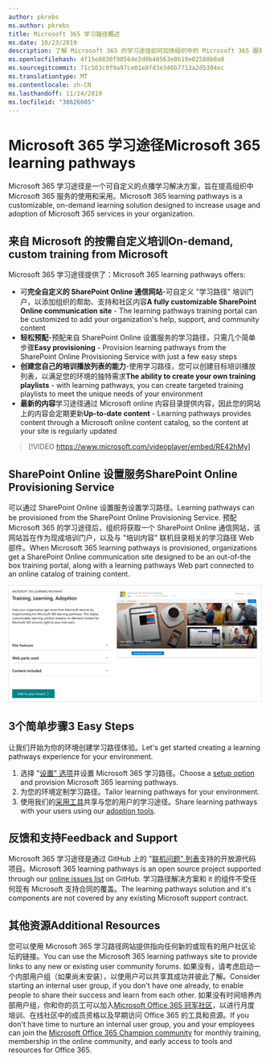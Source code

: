 ```yaml
---
author: pkrebs
ms.author: pkrebs
title: Microsoft 365 学习路径概述
ms.date: 10/23/2019
description: 了解 Microsoft 365 的学习途径如何加快组织中的 Microsoft 365 服务的使用和采用。 学习途径包括自定义 SharePoint Online web 部件和可轻松预配到 Microsoft 365 租户的新式 SharePoint Online 通信培训网站。
ms.openlocfilehash: 4f15e8830f90564e2d0b40563e0b19e02580b0a0
ms.sourcegitcommit: 71c503c9f9a97ce01e8fd3e346b7713a2d5304ec
ms.translationtype: MT
ms.contentlocale: zh-CN
ms.lasthandoff: 11/14/2019
ms.locfileid: "38626605"
---
```

# <a name="microsoft-365-learning-pathways"></a><span data-ttu-id="7e49c-104">Microsoft 365 学习途径</span><span class="sxs-lookup"><span data-stu-id="7e49c-104">Microsoft 365 learning pathways</span></span> 
<span data-ttu-id="7e49c-105">Microsoft 365 学习途径是一个可自定义的点播学习解决方案，旨在提高组织中 Microsoft 365 服务的使用和采用。</span><span class="sxs-lookup"><span data-stu-id="7e49c-105">Microsoft 365 learning pathways is a customizable, on-demand learning solution designed to increase usage and adoption of Microsoft 365 services in your organization.</span></span>   

## <a name="on-demand-custom-training-from-microsoft"></a><span data-ttu-id="7e49c-106">来自 Microsoft 的按需自定义培训</span><span class="sxs-lookup"><span data-stu-id="7e49c-106">On-demand, custom training from Microsoft</span></span>

<span data-ttu-id="7e49c-107">Microsoft 365 学习途径提供了：</span><span class="sxs-lookup"><span data-stu-id="7e49c-107">Microsoft 365 learning pathways offers:</span></span>

- <span data-ttu-id="7e49c-108">可**完全自定义的 SharePoint Online 通信网站**-可自定义 "学习路径" 培训门户，以添加组织的帮助、支持和社区内容</span><span class="sxs-lookup"><span data-stu-id="7e49c-108">**A fully customizable SharePoint Online communication site** - The learning pathways training portal can be customized to add your organization's help, support, and community content</span></span>
- <span data-ttu-id="7e49c-109">**轻松预配**-预配来自 SharePoint Online 设置服务的学习路径，只需几个简单步骤</span><span class="sxs-lookup"><span data-stu-id="7e49c-109">**Easy provisioning** - Provision learning pathways from the SharePoint Online Provisioning Service with just a few easy steps</span></span>
- <span data-ttu-id="7e49c-110">**创建您自己的培训播放列表的能力**-使用学习路径，您可以创建目标培训播放列表，以满足您的环境的独特需求</span><span class="sxs-lookup"><span data-stu-id="7e49c-110">**The ability to create your own training playlists** - with learning pathways, you can create targeted training playlists to meet the unique needs of your environment</span></span>
- <span data-ttu-id="7e49c-111">**最新的内容**学习途径通过 Microsoft online 内容目录提供内容，因此您的网站上的内容会定期更新</span><span class="sxs-lookup"><span data-stu-id="7e49c-111">**Up-to-date content** - Learning pathways provides content through a Microsoft online content catalog, so the content at your site is regularly updated</span></span>

> [!VIDEO https://www.microsoft.com/videoplayer/embed/RE42hMy]

## <a name="sharepoint-online-provisioning-service"></a><span data-ttu-id="7e49c-112">SharePoint Online 设置服务</span><span class="sxs-lookup"><span data-stu-id="7e49c-112">SharePoint Online Provisioning Service</span></span> 
<span data-ttu-id="7e49c-113">可以通过 SharePoint Online 设置服务设置学习路径。</span><span class="sxs-lookup"><span data-stu-id="7e49c-113">Learning pathways can be provisioned from the SharePoint Online Provisioning Service.</span></span> <span data-ttu-id="7e49c-114">预配 Microsoft 365 的学习途径后，组织将获取一个 SharePoint Online 通信网站，该网站旨在作为现成培训门户，以及与 "培训内容" 联机目录相关的学习路径 Web 部件。</span><span class="sxs-lookup"><span data-stu-id="7e49c-114">When Microsoft 365 learning pathways is provisioned, organizations get a SharePoint Online communication site designed to be an out-of-the box training portal, along with a learning pathways Web part connected to an online catalog of training content.</span></span> 

![cg-provision](media/cg-provision.png)

## <a name="3-easy-steps"></a><span data-ttu-id="7e49c-116">3个简单步骤</span><span class="sxs-lookup"><span data-stu-id="7e49c-116">3 Easy Steps</span></span>
<span data-ttu-id="7e49c-117">让我们开始为你的环境创建学习路径体验。</span><span class="sxs-lookup"><span data-stu-id="7e49c-117">Let's get started creating a learning pathways experience for your environment.</span></span>
1. <span data-ttu-id="7e49c-118">选择 "[设置" 选项](custom_setupoptions.md)并设置 Microsoft 365 学习路径。</span><span class="sxs-lookup"><span data-stu-id="7e49c-118">Choose a [setup option](custom_setupoptions.md) and provision Microsoft 365 learning pathways.</span></span>  
2. <span data-ttu-id="7e49c-119">为您的环境定制学习路径。</span><span class="sxs-lookup"><span data-stu-id="7e49c-119">Tailor learning pathways for your environment.</span></span>
3. <span data-ttu-id="7e49c-120">使用我们的[采用工具](driveadoption.md)共享与您的用户的学习途径。</span><span class="sxs-lookup"><span data-stu-id="7e49c-120">Share learning pathways with your users using our [adoption tools](driveadoption.md).</span></span>

## <a name="feedback-and-support"></a><span data-ttu-id="7e49c-121">反馈和支持</span><span class="sxs-lookup"><span data-stu-id="7e49c-121">Feedback and Support</span></span>

<span data-ttu-id="7e49c-122">Microsoft 365 学习途径是通过 GitHub 上的 "[联机问题" 列表](https://aka.ms/CustomLearningHelp)支持的开放源代码项目。</span><span class="sxs-lookup"><span data-stu-id="7e49c-122">Microsoft 365 learning pathways is an open source project supported through our [online issues list](https://aka.ms/CustomLearningHelp) on GitHub.</span></span> <span data-ttu-id="7e49c-123">学习路径解决方案和 it 的组件不受任何现有 Microsoft 支持合同的覆盖。</span><span class="sxs-lookup"><span data-stu-id="7e49c-123">The learning pathways solution and it's components are not covered by any existing Microsoft support contract.</span></span>  

## <a name="additional-resources"></a><span data-ttu-id="7e49c-124">其他资源</span><span class="sxs-lookup"><span data-stu-id="7e49c-124">Additional Resources</span></span>
<span data-ttu-id="7e49c-125">您可以使用 Microsoft 365 学习路径网站提供指向任何新的或现有的用户社区论坛的链接。</span><span class="sxs-lookup"><span data-stu-id="7e49c-125">You can use the Microsoft 365 learning pathways site to provide links to any new or existing user community forums.</span></span> <span data-ttu-id="7e49c-126">如果没有，请考虑启动一个内部用户组（如果尚未安装），以使用户可以共享其成功并彼此了解。</span><span class="sxs-lookup"><span data-stu-id="7e49c-126">Consider starting an internal user group, if you don't have one already, to enable people to share their success and learn from each other.</span></span>  <span data-ttu-id="7e49c-127">如果没有时间培养内部用户组，你和你的员工可以加入[Microsoft Office 365 冠军社区](https://aka.ms/O365Champions)，以进行月度培训、在线社区中的成员资格以及早期访问 Office 365 的工具和资源。</span><span class="sxs-lookup"><span data-stu-id="7e49c-127">If you don't have time to nurture an internal user group, you and your employees can join the [Microsoft Office 365 Champion community](https://aka.ms/O365Champions) for monthly training, membership in the online community, and early access to tools and resources for Office 365.</span></span>
